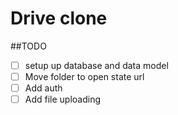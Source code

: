 # Drive clone

##TODO

- [ ] setup up database and data model
- [ ] Move folder to open state url
- [ ] Add auth
- [ ] Add file uploading
